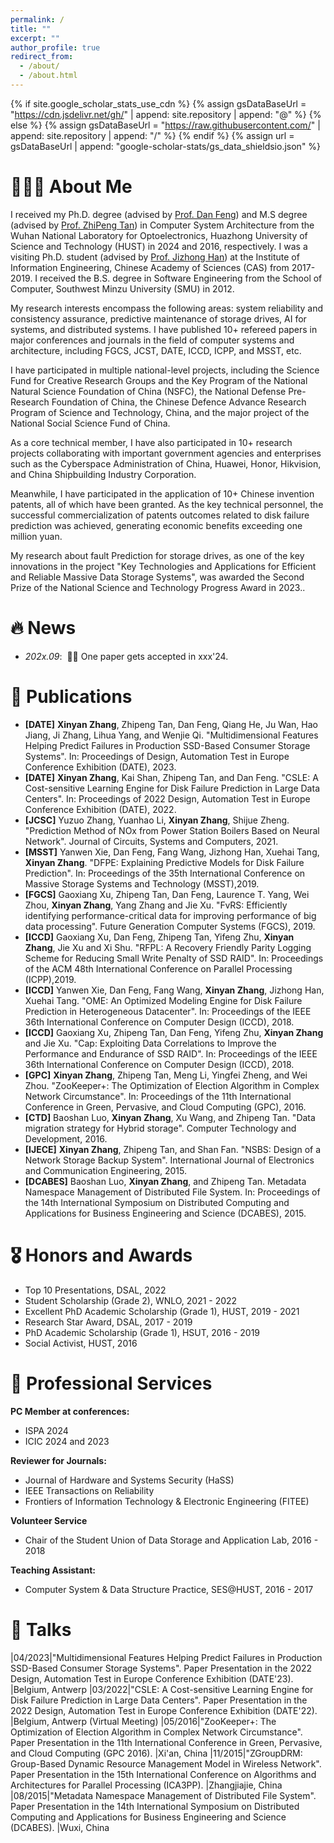 ```yaml
---
permalink: /
title: ""
excerpt: ""
author_profile: true
redirect_from: 
  - /about/
  - /about.html
---
```


{% if site.google_scholar_stats_use_cdn %}
{% assign gsDataBaseUrl = "https://cdn.jsdelivr.net/gh/" | append: site.repository | append: "@" %}
{% else %}
{% assign gsDataBaseUrl = "https://raw.githubusercontent.com/" | append: site.repository | append: "/" %}
{% endif %}
{% assign url = gsDataBaseUrl | append: "google-scholar-stats/gs_data_shieldsio.json" %}

<span class='anchor' id='about-me'></span>

# 👨🏻‍💻 About Me
I received my Ph.D. degree (advised by [Prof. Dan Feng](https://hustdfeng.github.io/)) and M.S degree (advised by [Prof. ZhiPeng Tan](https://msata-lab.github.io/)) in Computer System Architecture from the Wuhan National Laboratory for Optoelectronics, Huazhong University of Science and Technology (HUST) in 2024 and 2016, respectively. 
I was a visiting Ph.D. student (advised by [Prof. Jizhong Han](https://people.ucas.ac.cn/~hjz)) at the Institute of Information Engineering, Chinese Academy of Sciences (CAS) from 2017-2019. 
I received the B.S. degree in Software Engineering from the School of Computer, Southwest Minzu University (SMU) in 2012.  

My research interests encompass the following areas: system reliability and consistency assurance, predictive maintenance of storage drives, AI for systems, and distributed systems. 
I have published 10+ refereed papers in major conferences and journals in the field of computer systems and architecture, including FGCS, JCST, DATE, ICCD, ICPP, and MSST, etc. 

I have participated in multiple national-level projects, including the Science Fund for Creative Research Groups and the Key Program of the National Natural Science Foundation of China (NSFC), the National Defense Pre-Research Foundation of China, the Chinese Defence Advance Research Program of Science and Technology, China, and the major project of the National Social Science Fund of China. 

As a core technical member, I have also participated in 10+ research projects collaborating with important government agencies and enterprises such as the Cyberspace Administration of China, Huawei, Honor, Hikvision, and China Shipbuilding Industry Corporation. 

Meanwhile, I have participated in the application of 10+ Chinese invention patents, all of which have been granted. 
As the key technical personnel, the successful commercialization of patents outcomes related to disk failure prediction was achieved, generating economic benefits exceeding one million yuan. 

My research about fault Prediction for storage drives, as one of the key innovations in the project "Key Technologies and Applications for Efficient and Reliable Massive Data Storage Systems", was awarded the Second Prize of the National Science and Technology Progress Award in 2023..


# 🔥 News
- *202x.09*: &nbsp;🎉🎉 One paper gets accepted in xxx'24.


# 📝 Publications 
* **[DATE]** **Xinyan Zhang**, Zhipeng Tan, Dan Feng, Qiang He, Ju Wan, Hao Jiang, Ji Zhang, Lihua Yang, and Wenjie Qi. "Multidimensional Features Helping Predict Failures in Production SSD-Based Consumer Storage Systems". In: Proceedings of Design, Automation Test in Europe Conference Exhibition (DATE), 2023.
* **[DATE]** **Xinyan Zhang**, Kai Shan, Zhipeng Tan, and Dan Feng. "CSLE: A Cost-sensitive Learning Engine for Disk Failure Prediction in Large Data Centers". In: Proceedings of 2022 Design, Automation Test in Europe Conference Exhibition (DATE), 2022.
* **[JCSC]** Yuzuo Zhang, Yuanhao Li, **Xinyan Zhang**, Shijue Zheng. "Prediction Method of NOx from Power Station Boilers Based on Neural Network". Journal of Circuits, Systems and Computers, 2021.
* **[MSST]** Yanwen Xie, Dan Feng, Fang Wang, Jizhong Han, Xuehai Tang, **Xinyan Zhang**. "DFPE: Explaining Predictive Models for Disk Failure Prediction". In: Proceedings of the 35th International Conference on Massive Storage Systems and Technology (MSST),2019.
* **[FGCS]** Gaoxiang Xu, Zhipeng Tan, Dan Feng, Laurence T. Yang, Wei Zhou, **Xinyan Zhang**, Yang Zhang and Jie Xu. "FvRS: Efficiently identifying performance-critical data for improving performance of big data processing". Future Generation Computer Systems (FGCS), 2019.
* **[ICCD]** Gaoxiang Xu, Dan Feng, Zhipeng Tan, Yifeng Zhu, **Xinyan Zhang**, Jie Xu and Xi Shu. "RFPL: A Recovery Friendly Parity Logging Scheme for Reducing Small Write Penalty of SSD RAID". In: Proceedings of the ACM 48th International Conference on Parallel Processing (ICPP),2019.
* **[ICCD]** Yanwen Xie, Dan Feng, Fang Wang, **Xinyan Zhang**, Jizhong Han, Xuehai Tang. "OME: An Optimized Modeling Engine for Disk Failure Prediction in Heterogeneous Datacenter". In: Proceedings of the IEEE 36th International Conference on Computer Design (ICCD), 2018.
* **[ICCD]** Gaoxiang Xu, Zhipeng Tan, Dan Feng, Yifeng Zhu, **Xinyan Zhang** and Jie Xu. "Cap: Exploiting Data Correlations to Improve the Performance and Endurance of SSD RAID". In: Proceedings of the IEEE 36th International Conference on Computer Design (ICCD), 2018.
* **[GPC]** **Xinyan Zhang**, Zhipeng Tan, Meng Li, Yingfei Zheng, and Wei Zhou. "ZooKeeper+: The Optimization of Election Algorithm in Complex Network Circumstance". In: Proceedings of the 11th International Conference in Green, Pervasive, and Cloud Computing (GPC), 2016.
* **[CTD]** Baoshan Luo, **Xinyan Zhang**, Xu Wang, and Zhipeng Tan. "Data migration strategy for Hybrid storage". Computer Technology and Development, 2016.
* **[IJECE]** **Xinyan Zhang**, Zhipeng Tan, and Shan Fan. "NSBS: Design of a Network Storage Backup System". International Journal of Electronics and Communication Engineering, 2015.
* **[DCABES]** Baoshan Luo, **Xinyan Zhang**, and Zhipeng Tan. Metadata Namespace Management of Distributed File System. In: Proceedings of the 14th International Symposium on Distributed Computing and Applications for Business Engineering and Science (DCABES), 2015.


# 🎖 Honors and Awards

* Top 10 Presentations, DSAL, 2022
* Student Scholarship (Grade 2), WNLO, 2021 - 2022
* Excellent PhD Academic Scholarship (Grade 1), HUST, 2019 - 2021
* Research Star Award, DSAL, 2017 - 2019
* PhD Academic Scholarship (Grade 1), HSUT, 2016 - 2019
* Social Activist, HUST, 2016

# 📖 Professional Services

**PC Member at conferences:**
* ISPA 2024
* ICIC 2024 and 2023

**Reviewer for Journals:**
* Journal of Hardware and Systems Security (HaSS)
* IEEE Transactions on Reliability
* Frontiers of Information Technology & Electronic Engineering (FITEE)

**Volunteer Service**
* Chair of the Student Union of Data Storage and Application Lab, 2016 - 2018

**Teaching Assistant:**
* Computer System & Data Structure Practice, SES@HUST, 2016 - 2017


# 💬 Talks
 
|04/2023|"Multidimensional Features Helping Predict Failures in Production SSD-Based Consumer Storage Systems". Paper Presentation in the 2022 Design, Automation Test in Europe Conference Exhibition (DATE'23). |Belgium, Antwerp
|03/2022|"CSLE: A Cost-sensitive Learning Engine for Disk Failure Prediction in Large Data Centers". Paper Presentation in the 2022 Design, Automation Test in Europe Conference Exhibition (DATE'22). |Belgium, Antwerp (Virtual Meeting)
|05/2016|"ZooKeeper+: The Optimization of Election Algorithm in Complex Network Circumstance". Paper Presentation in the 11th International Conference in Green, Pervasive, and Cloud Computing (GPC 2016). |Xi'an, China
|11/2015|"ZGroupDRM: Group-Based Dynamic Resource Management Model in Wireless Network". Paper Presentation in the 15th International Conference on Algorithms and Architectures for Parallel Processing (ICA3PP). |Zhangjiajie, China
|08/2015|"Metadata Namespace Management of Distributed File System". Paper Presentation in the 14th International Symposium on Distributed Computing and Applications for Business Engineering and Science (DCABES). |Wuxi, China


<!-- # 💻 Internships -->

